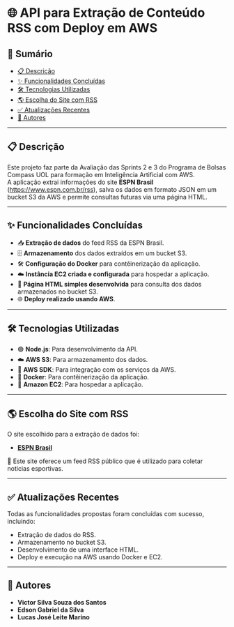 # 🌐 **API para Extração de Conteúdo RSS com Deploy em AWS**

## 📖 **Sumário**

- [📋 Descrição](#-descrição)  
- [✨ Funcionalidades Concluídas](#-funcionalidades-concluídas)  
- [🛠️ Tecnologias Utilizadas](#️-tecnologias-utilizadas)  
- [🌎 Escolha do Site com RSS](#-escolha-do-site-com-rss)  
- [✅ Atualizações Recentes](#-atualizações-recentes)
- [👥 Autores](#-autores)

---

## 📋 **Descrição**

Este projeto faz parte da Avaliação das Sprints 2 e 3 do Programa de Bolsas Compass UOL para formação em Inteligência Artificial com AWS.  
A aplicação extrai informações do site **ESPN Brasil** (<https://www.espn.com.br/rss>), salva os dados em formato JSON em um bucket S3 da AWS e permite consultas futuras via uma página HTML.  

---

## ✨ **Funcionalidades Concluídas**

- 📥 **Extração de dados** do feed RSS da ESPN Brasil.  
- 🗄️ **Armazenamento** dos dados extraídos em um bucket S3.  
- 🛠️ **Configuração do Docker** para contêinerização da aplicação.
- ☁️ **Instância EC2 criada e configurada** para hospedar a aplicação.
- 🎨 **Página HTML simples desenvolvida** para consulta dos dados armazenados no bucket S3.
- 🌐 **Deploy realizado usando AWS**.

---

## 🛠️ **Tecnologias Utilizadas**

- 🟢 **Node.js**: Para desenvolvimento da API.  
- ☁️ **AWS S3**: Para armazenamento dos dados.  
- 🔑 **AWS SDK**: Para integração com os serviços da AWS.  
- 🐳 **Docker**: Para contêinerização da aplicação.
- 📡 **Amazon EC2**: Para hospedar a aplicação.

---

## 🌎 **Escolha do Site com RSS**

O site escolhido para a extração de dados foi:  

- **[ESPN Brasil](https://www.espn.com.br/rss)**  

📡 Este site oferece um feed RSS público que é utilizado para coletar notícias esportivas.

---

## ✅ **Atualizações Recentes**

Todas as funcionalidades propostas foram concluídas com sucesso, incluindo:  

- Extração de dados do RSS.  
- Armazenamento no bucket S3.  
- Desenvolvimento de uma interface HTML.  
- Deploy e execução na AWS usando Docker e EC2.

---

## 👥 **Autores**

- **Victor Silva Souza dos Santos**  
- **Edson Gabriel da Silva**  
- **Lucas José Leite Marino**  

